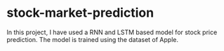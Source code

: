 # stock-market-prediction
In this project, I have used a RNN and LSTM based model for stock price prediction. The model is trained using the dataset of Apple.
